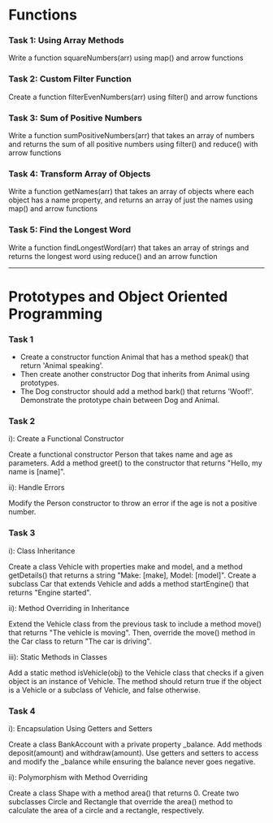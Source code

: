 # Functions

### Task 1: Using Array Methods

Write a function squareNumbers(arr) using map() and arrow functions


### Task 2: Custom Filter Function

Create a function filterEvenNumbers(arr) using filter() and arrow functions


### Task 3: Sum of Positive Numbers

Write a function sumPositiveNumbers(arr) that takes an array of numbers and returns the sum of all positive numbers using filter() and reduce() with arrow functions



### Task 4: Transform Array of Objects

Write a function getNames(arr) that takes an array of objects where each object has a name property, and returns an array of just the names using map() and arrow functions


### Task 5: Find the Longest Word

Write a function findLongestWord(arr) that takes an array of strings and returns the longest word using reduce() and an arrow function

---
# Prototypes and Object Oriented Programming

### Task 1

- Create a constructor function Animal that has a method speak() that return 'Animal speaking'.
- Then create another constructor Dog that inherits from Animal using prototypes.
- The Dog constructor should add a method bark() that returns 'Woof!'. Demonstrate the prototype chain between Dog and Animal.


### Task 2

i): Create a Functional Constructor

Create a functional constructor Person that takes name and age as parameters. Add a method greet() to the constructor that returns "Hello, my name is [name]".



ii): Handle Errors

Modify the Person constructor to throw an error if the age is not a positive number.


### Task 3


i): Class Inheritance

Create a class Vehicle with properties make and model, and a method getDetails() that returns a string "Make: [make], Model: [model]". Create a subclass Car that extends Vehicle and adds a method startEngine() that returns "Engine started".

ii): Method Overriding in Inheritance

Extend the Vehicle class from the previous task to include a method move() that returns "The vehicle is moving". Then, override the move() method in the Car class to return "The car is driving".


iii): Static Methods in Classes

Add a static method isVehicle(obj) to the Vehicle class that checks if a given object is an instance of Vehicle. The method should return true if the object is a Vehicle or a subclass of Vehicle, and false otherwise.


### Task 4

i): Encapsulation Using Getters and Setters

Create a class BankAccount with a private property _balance. Add methods deposit(amount) and withdraw(amount). Use getters and setters to access and modify the _balance while ensuring the balance never goes negative.


ii): Polymorphism with Method Overriding

Create a class Shape with a method area() that returns 0. Create two subclasses Circle and Rectangle that override the area() method to calculate the area of a circle and a rectangle, respectively.

